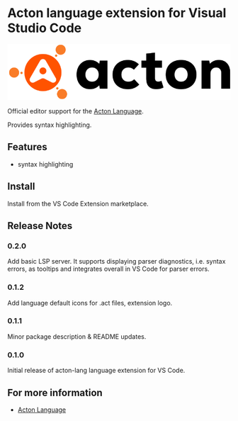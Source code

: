 # Acton language extension for Visual Studio Code

![Acton Logo](images/Acton-logo.png)

Official editor support for the [Acton Language](http://www.acton-lang.org).

Provides syntax highlighting.


## Features
- syntax highlighting

## Install

Install from the VS Code Extension marketplace.

## Release Notes

### 0.2.0

Add basic LSP server. It supports displaying parser diagnostics, i.e. syntax
errors, as tooltips and integrates overall in VS Code for parser errors.

### 0.1.2

Add language default icons for .act files, extension logo.

### 0.1.1

Minor package description & README updates.

### 0.1.0

Initial release of acton-lang language extension for VS Code.

## For more information

* [Acton Language](http://www.acton-lang.org)
